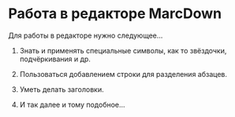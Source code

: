 # Работа в редакторе MarcDown

Для работы в редакторе нужно следующее...

1. Знать и применять специальные символы, как то звёздочки, подчёркивания и др.
2. Пользоваться добавлением строки для разделения абзацев.
3. Уметь делать заголовки.

4. И так далее и тому подобное...